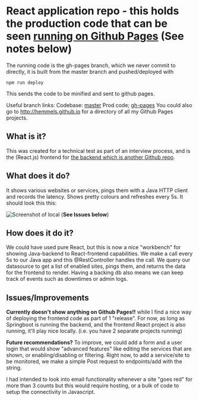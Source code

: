 # React application repo - this holds the production code that can be seen [running on Github Pages](http://hemmels.github.io/reactapp) (See notes below)
The running code is the gh-pages branch, which we never commit to directly, it is built from the master branch and pushed/deployed with 

    npm run deploy

This sends the code to be minified and sent to github pages.

Useful branch links: Codebase: [master](https://github.com/Hemmels/reactapp/tree/master) Prod code; [gh-pages](https://github.com/Hemmels/reactapp/tree/gh-pages)
You could also go to http://hemmels.github.io for a directory of all my Github Pages projects.

## What is it?
This was created for a technical test as part of an interview process, and is the (React.js) frontend for [the backend which is another Github repo](https://github.com/Hemmels/JavaPerfMon).

## What does it do?
It shows various websites or services, pings them with a Java HTTP client and records the latency. Shows pretty colours and refreshes every 5s.
It should look this this: 

![Screenshot of local](https://i.imgur.com/dTCYZIs.png) (**See Issues below**)

## How does it do it?
We could have used pure React, but this is now a nice "workbench" for showing Java-backend to React-frontend capabilities. We make a call every 5s to our Java app and this @RestController handles the call. We query our datasource to get a list of enabled sites, pings them, and returns the data for the frontend to render. Having a backing db also means we can keep track of events such as downtimes or admin logs.

## Issues/Improvements
**Currently doesn't show anything on Github Pages!!** while I find a nice way of deploying the frontend code as part of 1 "release". For now, as long as Springboot is running the backend, and the frontend React project is also running, it'll play nice locally. (i.e. you have 2 separate projects running)

**Future recommendations?** To improve, we could add a form and a user login that would show "advanced features" like editing the services that are shown, or enabling/disabling or filtering. Right now, to add a service/site to be monitored, we make a simple Post request to endpoints/add with the string.

I had intended to look into email functionality whenever a site "goes red" for more than 3 counts but this would require hosting, or a bulk of code to setup the connectivity in Javascript.
